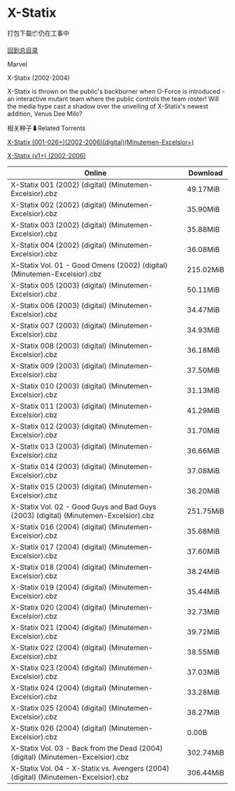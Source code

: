 # X-Statix

打包下载📦仍在工事中

[回到总目录](/Catalogs.md)

Marvel

X-Statix (2002-2004)

X-Statix is thrown on the public's backburner when O-Force is introduced - an interactive mutant team where the public controls the team roster! Will the media hype cast a shadow over the unveiling of X-Statix's newest addition, Venus Dee Milo?





相关种子⬇Related Torrents

[X-Statix (001-026+)(2002-2006)(digital)(Minutemen-Excelsior+)](https://github.com/alicewish/markdown/blob/master/torrent/X-Statix--001-026---2002-2006--digital--Minutemen-Excelsior.md)

[X-Statix (v1+) (2002-2006)](https://github.com/alicewish/markdown/blob/master/torrent/X-Statix--v1----2002-2006.md)

Online | Download
--- | ---
X-Statix 001 (2002) (digital) (Minutemen-Excelsior).cbz | 49.17MiB
X-Statix 002 (2002) (digital) (Minutemen-Excelsior).cbz | 35.90MiB
X-Statix 003 (2002) (digital) (Minutemen-Excelsior).cbz | 35.88MiB
X-Statix 004 (2002) (digital) (Minutemen-Excelsior).cbz | 36.08MiB
X-Statix Vol. 01 - Good Omens (2002) (digital) (Minutemen-Excelsior).cbz | 215.02MiB
X-Statix 005 (2003) (digital) (Minutemen-Excelsior).cbz | 50.11MiB
X-Statix 006 (2003) (digital) (Minutemen-Excelsior).cbz | 34.47MiB
X-Statix 007 (2003) (digital) (Minutemen-Excelsior).cbz | 34.93MiB
X-Statix 008 (2003) (digital) (Minutemen-Excelsior).cbz | 36.18MiB
X-Statix 009 (2003) (digital) (Minutemen-Excelsior).cbz | 37.50MiB
X-Statix 010 (2003) (digital) (Minutemen-Excelsior).cbz | 31.13MiB
X-Statix 011 (2003) (digital) (Minutemen-Excelsior).cbz | 41.29MiB
X-Statix 012 (2003) (digital) (Minutemen-Excelsior).cbz | 31.70MiB
X-Statix 013 (2003) (digital) (Minutemen-Excelsior).cbz | 36.66MiB
X-Statix 014 (2003) (digital) (Minutemen-Excelsior).cbz | 37.08MiB
X-Statix 015 (2003) (digital) (Minutemen-Excelsior).cbz | 36.20MiB
X-Statix Vol. 02 - Good Guys and Bad Guys (2003) (digital) (Minutemen-Excelsior).cbz | 251.75MiB
X-Statix 016 (2004) (digital) (Minutemen-Excelsior).cbz | 35.68MiB
X-Statix 017 (2004) (digital) (Minutemen-Excelsior).cbz | 37.60MiB
X-Statix 018 (2004) (digital) (Minutemen-Excelsior).cbz | 38.24MiB
X-Statix 019 (2004) (digital) (Minutemen-Excelsior).cbz | 35.44MiB
X-Statix 020 (2004) (digital) (Minutemen-Excelsior).cbz | 32.73MiB
X-Statix 021 (2004) (digital) (Minutemen-Excelsior).cbz | 39.72MiB
X-Statix 022 (2004) (digital) (Minutemen-Excelsior).cbz | 38.55MiB
X-Statix 023 (2004) (digital) (Minutemen-Excelsior).cbz | 37.03MiB
X-Statix 024 (2004) (digital) (Minutemen-Excelsior).cbz | 33.28MiB
X-Statix 025 (2004) (digital) (Minutemen-Excelsior).cbz | 38.27MiB
X-Statix 026 (2004) (digital) (Minutemen-Excelsior).cbz | 0.00B
X-Statix Vol. 03 - Back from the Dead (2004) (digital) (Minutemen-Excelsior).cbz | 302.74MiB
X-Statix Vol. 04 - X-Statix vs. Avengers (2004) (digital) (Minutemen-Excelsior).cbz | 306.44MiB
